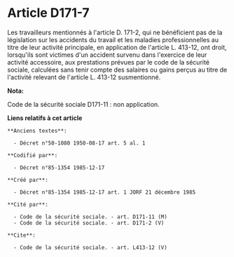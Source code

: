 # Article D171-7

Les travailleurs mentionnés à l'article D. 171-2, qui ne bénéficient pas de la législation sur les accidents du travail et
les maladies professionnelles au titre de leur activité principale, en application de l'article L. 413-12, ont droit,
lorsqu'ils sont victimes d'un accident survenu dans l'exercice de leur activité accessoire, aux prestations prévues par le
code de la sécurité sociale, calculées sans tenir compte des salaires ou gains perçus au titre de l'activité relevant de
l'article L. 413-12 susmentionné.

**Nota:**

Code de la sécurité sociale D171-11 : non application.

**Liens relatifs à cet article**

	**Anciens textes**:

	  - Décret n°50-1080 1950-08-17 art. 5 al. 1

	**Codifié par**:

	  - Décret n°85-1354 1985-12-17

	**Créé par**:

	  - Décret n°85-1354 1985-12-17 art. 1 JORF 21 décembre 1985

	**Cité par**:

	  - Code de la sécurité sociale. - art. D171-11 (M)
	  - Code de la sécurité sociale. - art. D171-2 (V)

	**Cite**:

	  - Code de la sécurité sociale. - art. L413-12 (V)
